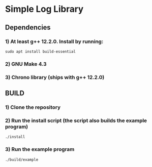 # Simple Log Library  

## Dependencies  
### 1) At least g++ 12.2.0. Install by running:  
    sudo apt install build-essential  
### 2) GNU Make 4.3  
### 3) Chrono library (ships with g++ 12.2.0)  

## BUILD  
### 1) Clone the repository  
### 2) Run the install script (the script also builds the example program)  
    ./install  
### 3) Run the example program  
    ./build/example  
